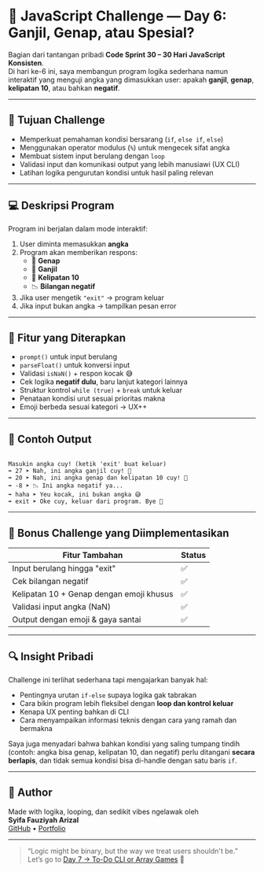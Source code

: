 # 🔢 JavaScript Challenge — Day 6: Ganjil, Genap, atau Spesial?

Bagian dari tantangan pribadi **Code Sprint 30 – 30 Hari JavaScript Konsisten**.  
Di hari ke-6 ini, saya membangun program logika sederhana namun interaktif yang menguji angka yang dimasukkan user: apakah **ganjil**, **genap**, **kelipatan 10**, atau bahkan **negatif**.

---

## 🎯 Tujuan Challenge

- Memperkuat pemahaman kondisi bersarang (`if`, `else if`, `else`)
- Menggunakan operator modulus (`%`) untuk mengecek sifat angka
- Membuat sistem input berulang dengan `loop`
- Validasi input dan komunikasi output yang lebih manusiawi (UX CLI)
- Latihan logika pengurutan kondisi untuk hasil paling relevan

---

## 💻 Deskripsi Program

Program ini berjalan dalam mode interaktif:

1. User diminta memasukkan **angka**
2. Program akan memberikan respons:
   - 🔸 **Genap**
   - 🔹 **Ganjil**
   - 🎉 **Kelipatan 10**
   - 📉 **Bilangan negatif**
3. Jika user mengetik `"exit"` → program keluar
4. Jika input bukan angka → tampilkan pesan error

---

## 🧠 Fitur yang Diterapkan

- `prompt()` untuk input berulang
- `parseFloat()` untuk konversi input
- Validasi `isNaN()` + respon kocak 😅
- Cek logika **negatif dulu**, baru lanjut kategori lainnya
- Struktur kontrol `while (true)` + `break` untuk keluar
- Penataan kondisi urut sesuai prioritas makna
- Emoji berbeda sesuai kategori → UX++

---

## 🧪 Contoh Output

<pre><code>
Masukin angka cuy! (ketik 'exit' buat keluar)
➡️ 27 ➤ Nah, ini angka ganjil cuy! 🔹
➡️ 20 ➤ Nah, ini angka genap dan kelipatan 10 cuy! 🎉
➡️ -8 ➤ 📉 Ini angka negatif ya...
➡️ haha ➤ Yeu kocak, ini bukan angka 😅
➡️ exit ➤ Oke cuy, keluar dari program. Bye 👋
</code></pre>

---

## 🔧 Bonus Challenge yang Diimplementasikan

| Fitur Tambahan                   | Status |
|----------------------------------|--------|
| Input berulang hingga "exit"     | ✅     |
| Cek bilangan negatif             | ✅     |
| Kelipatan 10 + Genap dengan emoji khusus | ✅ |
| Validasi input angka (NaN)       | ✅     |
| Output dengan emoji & gaya santai| ✅     |

---

## 🔍 Insight Pribadi

Challenge ini terlihat sederhana tapi mengajarkan banyak hal:  
- Pentingnya urutan `if-else` supaya logika gak tabrakan  
- Cara bikin program lebih fleksibel dengan **loop dan kontrol keluar**  
- Kenapa UX penting bahkan di CLI  
- Cara menyampaikan informasi teknis dengan cara yang ramah dan bermakna

Saya juga menyadari bahwa bahkan kondisi yang saling tumpang tindih (contoh: angka bisa genap, kelipatan 10, dan negatif) perlu ditangani **secara berlapis**, dan tidak semua kondisi bisa di-handle dengan satu baris `if`.

---

## 📌 Author

Made with logika, looping, dan sedikit vibes ngelawak oleh  
**Syifa Fauziyah Arizal**  
[GitHub](https://github.com/syfaarizal) • [Portfolio](https://syfaarizal.github.io/sicoder-main-portfolio/)

---

> “Logic might be binary, but the way we treat users shouldn't be.”  
> Let’s go to [Day 7 → To-Do CLI or Array Games](#) 📝